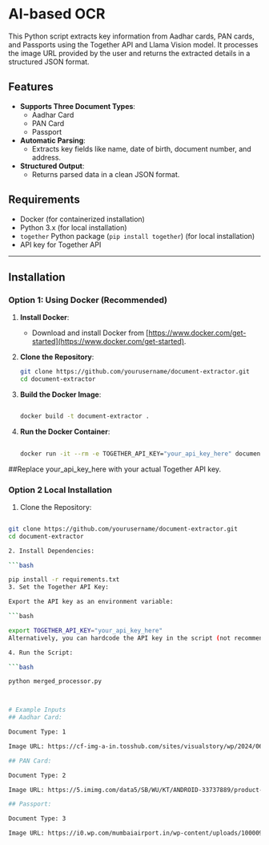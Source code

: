 # AI-based OCR

This Python script extracts key information from Aadhar cards, PAN cards, and Passports using the Together API and Llama Vision model. It processes the image URL provided by the user and returns the extracted details in a structured JSON format.

## Features
- **Supports Three Document Types**:
  - Aadhar Card
  - PAN Card
  - Passport
- **Automatic Parsing**:
  - Extracts key fields like name, date of birth, document number, and address.
- **Structured Output**:
  - Returns parsed data in a clean JSON format.

## Requirements
- Docker (for containerized installation)
- Python 3.x (for local installation)
- `together` Python package (`pip install together`) (for local installation)
- API key for Together API

---

## Installation

### Option 1: Using Docker (Recommended)
1. **Install Docker**:
   - Download and install Docker from [https://www.docker.com/get-started](https://www.docker.com/get-started).

2. **Clone the Repository**:
   ```bash
   git clone https://github.com/yourusername/document-extractor.git
   cd document-extractor

3. **Build the Docker Image**:

   ```bash

   docker build -t document-extractor .
4. **Run the Docker Container**:

   ```bash
 
   docker run -it --rm -e TOGETHER_API_KEY="your_api_key_here" document-extractor
  ##Replace your_api_key_here with your actual Together API key.

### Option 2 Local Installation

 1. Clone the Repository:

   ```bash

   git clone https://github.com/yourusername/document-extractor.git
   cd document-extractor 

 2. Install Dependencies:

   ```bash

   pip install -r requirements.txt
 3. Set the Together API Key:

 Export the API key as an environment variable:

   ```bash

   export TOGETHER_API_KEY="your_api_key_here"
Alternatively, you can hardcode the API key in the script (not recommended for security reasons).

 4. Run the Script:

   ```bash

   python merged_processor.py



# Example Inputs
## Aadhar Card:

Document Type: 1

Image URL: https://cf-img-a-in.tosshub.com/sites/visualstory/wp/2024/06/Aadhar-card.jpg?size=*:900

## PAN Card:

Document Type: 2

Image URL: https://5.imimg.com/data5/SB/WU/KT/ANDROID-33737889/product-jpeg-500x500.jpg

## Passport:

Document Type: 3

Image URL: https://i0.wp.com/mumbaiairport.in/wp-content/uploads/1000095894.jpg?fit=984%2C668&ssl=1

